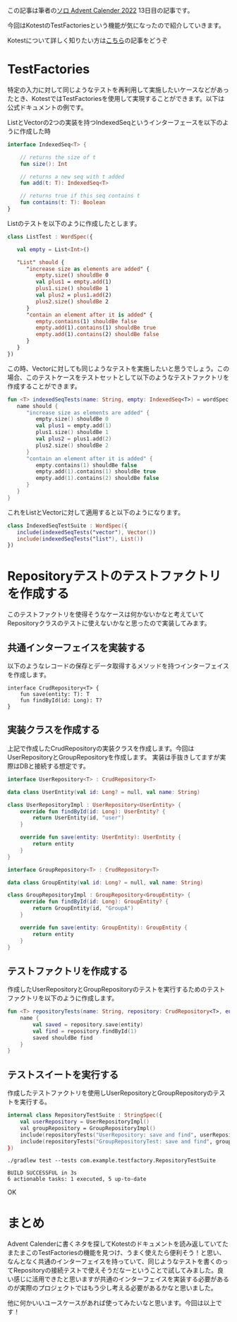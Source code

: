 この記事は筆者の[ソロ Advent Calender 2022](https://qiita.com/advent-calendar/2022/panda) 13日目の記事です。

今回はKotestのTestFactoriesという機能が気になったので紹介していきます。

Kotestについて詳しく知りたい方は[こちら](https://qiita.com/JY8752/private/f0ffdc6795c57e9e9b63)の記事をどうぞ

# TestFactories
特定の入力に対して同じようなテストを再利用して実施したいケースなどがあったとき、KotestではTestFactoriesを使用して実現することができます。以下は公式ドキュメントの例です。

ListとVectorの2つの実装を持つIndexedSeqというインターフェースを以下のように作成した時

```kotlin
interface IndexedSeq<T> {

    // returns the size of t
    fun size(): Int

    // returns a new seq with t added
    fun add(t: T): IndexedSeq<T>

    // returns true if this seq contains t
    fun contains(t: T): Boolean
}
```

Listのテストを以下のように作成したとします。

```kotlin
class ListTest : WordSpec({

   val empty = List<Int>()

   "List" should {
      "increase size as elements are added" {
         empty.size() shouldBe 0
         val plus1 = empty.add(1)
         plus1.size() shouldBe 1
         val plus2 = plus1.add(2)
         plus2.size() shouldBe 2
      }
      "contain an element after it is added" {
         empty.contains(1) shouldBe false
         empty.add(1).contains(1) shouldBe true
         empty.add(1).contains(2) shouldBe false
      }
   }
})
```

この時、Vectorに対しても同じようなテストを実施したいと思うでしょう。この場合、このテストケースをテストセットとして以下のようなテストファクトリを作成することができます。

```kotlin
fun <T> indexedSeqTests(name: String, empty: IndexedSeq<T>) = wordSpec {
   name should {
      "increase size as elements are added" {
         empty.size() shouldBe 0
         val plus1 = empty.add(1)
         plus1.size() shouldBe 1
         val plus2 = plus1.add(2)
         plus2.size() shouldBe 2
      }
      "contain an element after it is added" {
         empty.contains(1) shouldBe false
         empty.add(1).contains(1) shouldBe true
         empty.add(1).contains(2) shouldBe false
      }
   }
}
```

これをListとVectorに対して適用すると以下のようになります。

```kotlin
class IndexedSeqTestSuite : WordSpec({
   include(indexedSeqTests("vector"), Vector())
   include(indexedSeqTests("list"), List())
})
```

# Repositoryテストのテストファクトリを作成する
このテストファクトリを使得そうなケースは何かないかなと考えていてRepositoryクラスのテストに使えないかなと思ったので実装してみます。

## 共通インターフェイスを実装する
以下のようなレコードの保存とデータ取得するメソッドを持つインターフェイスを作成します。

```kotlin:CrudRepository
interface CrudRepository<T> {
    fun save(entity: T): T
    fun findById(id: Long): T?
}
```

## 実装クラスを作成する
上記で作成したCrudRepositoryの実装クラスを作成します。今回はUserRepositoryとGroupRepositoryを作成します。
実装は手抜きしてますが実際はDBと接続する想定です。

```kotlin:UserRepository.kt
interface UserRepository<T> : CrudRepository<T>

data class UserEntity(val id: Long? = null, val name: String)

class UserRepositoryImpl : UserRepository<UserEntity> {
    override fun findById(id: Long): UserEntity? {
        return UserEntity(id, "user")
    }

    override fun save(entity: UserEntity): UserEntity {
        return entity
    }
}
```

```kotlin:GroupRepository.kt
interface GroupRepository<T> : CrudRepository<T>

data class GroupEntity(val id: Long? = null, val name: String)

class GroupRepositoryImpl : GroupRepository<GroupEntity> {
    override fun findById(id: Long): GroupEntity? {
        return GroupEntity(id, "GroupA")
    }

    override fun save(entity: GroupEntity): GroupEntity {
        return entity
    }
}
```

## テストファクトリを作成する
作成したUserRepositoryとGroupRepositoryのテストを実行するためのテストファクトリを以下のように作成します。

```kotlin:RepositoryTest.kt
fun <T> repositoryTests(name: String, repository: CrudRepository<T>, entity: T) = stringSpec {
    name {
        val saved = repository.save(entity)
        val find = repository.findById(1)
        saved shouldBe find
    }
}
```

## テストスイートを実行する
作成したテストファクトリを使用しUserRepositoryとGroupRepositoryのテストを実行する。

```kotlin:RepositoryTest.kt
internal class RepositoryTestSuite : StringSpec({
    val userRepository = UserRepositoryImpl()
    val groupRepository = GroupRepositoryImpl()
    include(repositoryTests("UserRepository: save and find", userRepository, UserEntity(1, "user")))
    include(repositoryTests("GroupRepositoryTest: save and find", groupRepository, GroupEntity(1, "GroupA")))
})
```

```
./gradlew test --tests com.example.testfactory.RepositoryTestSuite

BUILD SUCCESSFUL in 3s
6 actionable tasks: 1 executed, 5 up-to-date
```

OK

# まとめ
Advent Calenderに書くネタを探してKotestのドキュメントを読み返していてたまたまこのTestFactoriesの機能を見つけ、うまく使えたら便利そう！と思い、なんとなく共通のインターフェイスを持っていて、同じようなテストを書くのってRepositoryの接続テストで使えそうだなーということで試してみました。良い感じに活用できたと思いますが共通のインターフェイスを実装する必要があるのが実際のプロジェクトではもう少し考える必要があるかなと思いました。

他に何かいいユースケースがあれば使ってみたいなと思います。今回は以上です！
